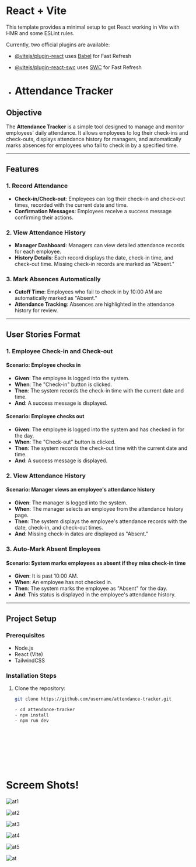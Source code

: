 # React + Vite

This template provides a minimal setup to get React working in Vite with HMR and some ESLint rules.

Currently, two official plugins are available:

- [@vitejs/plugin-react](https://github.com/vitejs/vite-plugin-react/blob/main/packages/plugin-react/README.md) uses [Babel](https://babeljs.io/) for Fast Refresh
- [@vitejs/plugin-react-swc](https://github.com/vitejs/vite-plugin-react-swc) uses [SWC](https://swc.rs/) for Fast Refresh

- # Attendance Tracker

## Objective

The **Attendance Tracker** is a simple tool designed to manage and monitor employees' daily attendance. It allows employees to log their check-ins and check-outs, displays attendance history for managers, and automatically marks absences for employees who fail to check in by a specified time.

---

## Features

### 1. **Record Attendance**
- **Check-in/Check-out**: Employees can log their check-in and check-out times, recorded with the current date and time.
- **Confirmation Messages**: Employees receive a success message confirming their actions.

### 2. **View Attendance History**
- **Manager Dashboard**: Managers can view detailed attendance records for each employee.
- **History Details**: Each record displays the date, check-in time, and check-out time. Missing check-in records are marked as "Absent."

### 3. **Mark Absences Automatically**
- **Cutoff Time**: Employees who fail to check in by 10:00 AM are automatically marked as "Absent."
- **Attendance Tracking**: Absences are highlighted in the attendance history for review.

---

## User Stories Format

### 1. **Employee Check-in and Check-out**
#### Scenario: Employee checks in  
- **Given**: The employee is logged into the system.  
- **When**: The "Check-in" button is clicked.  
- **Then**: The system records the check-in time with the current date and time.  
- **And**: A success message is displayed.  

#### Scenario: Employee checks out  
- **Given**: The employee is logged into the system and has checked in for the day.  
- **When**: The "Check-out" button is clicked.  
- **Then**: The system records the check-out time with the current date and time.  
- **And**: A success message is displayed.  

### 2. **View Attendance History**  
#### Scenario: Manager views an employee's attendance history  
- **Given**: The manager is logged into the system.  
- **When**: The manager selects an employee from the attendance history page.  
- **Then**: The system displays the employee's attendance records with the date, check-in, and check-out times.  
- **And**: Missing check-in dates are displayed as "Absent."  

### 3. **Auto-Mark Absent Employees**  
#### Scenario: System marks employees as absent if they miss check-in time  
- **Given**: It is past 10:00 AM.  
- **When**: An employee has not checked in.  
- **Then**: The system marks the employee as "Absent" for the day.  
- **And**: This status is displayed in the employee's attendance history.  

---

## Project Setup

### Prerequisites
- Node.js
- React (Vite)  
- TailwindCSS  

### Installation Steps
1. Clone the repository:  
   ```bash
   git clone https://github.com/username/attendance-tracker.git

   - cd attendance-tracker
   - npm install
   - npm run dev










# Screem Shots!

![at1](https://github.com/user-attachments/assets/82560514-e618-4643-85a4-d19092afdddc)

![at2](https://github.com/user-attachments/assets/73e161d7-408f-4f67-9a35-1c50b6ad5368)

![at3](https://github.com/user-attachments/assets/7bda1278-aa42-4bd1-a7d3-e288a58e26b2)

![at4](https://github.com/user-attachments/assets/893f393b-2bac-40fb-b81f-ed5426c29b9c)

![at5](https://github.com/user-attachments/assets/1da6f69a-9341-4979-8bd7-c67f41750f39)

![at](https://github.com/user-attachments/assets/514215d6-f2b9-4518-8291-f04d56babbdd)
